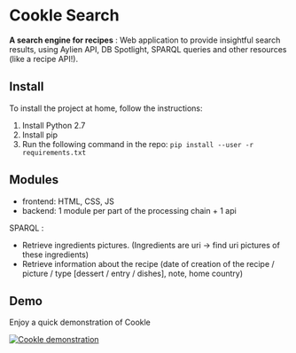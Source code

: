 # Cookle Search
**A search engine for recipes** : Web application to provide insightful search results, using Aylien API, DB Spotlight, SPARQL queries and other resources (like a recipe API!).

Install
-------
To install the project at home, follow the instructions:

1. Install Python 2.7
2. Install pip
3. Run the following command in the repo: `pip install --user -r requirements.txt`

Modules
-------
+ frontend: HTML, CSS, JS
+ backend: 1 module per part of the processing chain + 1 api

SPARQL :
+ Retrieve ingredients pictures. (Ingredients are uri -> find uri pictures of these ingredients)
+ Retrieve information about the recipe (date of creation of the recipe / picture / type [dessert / entry / dishes], note, home country)

Demo
-------
Enjoy a quick demonstration of Cookle

[![Cookle demonstration](https://img.youtube.com/vi/Dgw2djwZzy0/0.jpg)](http://www.youtube.com/watch?v=Dgw2djwZzy0)
